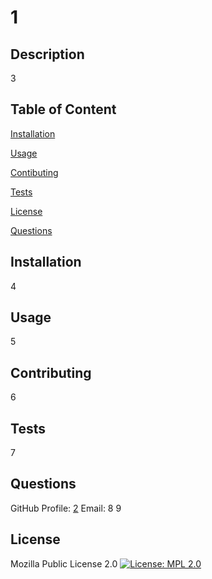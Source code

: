  # 1
   ## Description
   3
       
   ## Table of Content
   [Installation](#Installation)
   
   [Usage](#Usage)
   
   [Contibuting](#Contributing)
   
   [Tests](#Contributing)
   
   [License](#License)
   
   [Questions](#Questions)
   
   ## Installation
   4
   
   ## Usage
   5
   
        
   ## Contributing
       
   6
   
   ## Tests
   7
   
       
   ## Questions
   GitHub Profile: [2](https://github.com/2)
   Email: 8
   9 

   ## License
   Mozilla Public License 2.0 [![License: MPL 2.0](https://img.shields.io/badge/License-MPL_2.0-brightgreen.svg)](https://opensource.org/licenses/MPL-2.0)